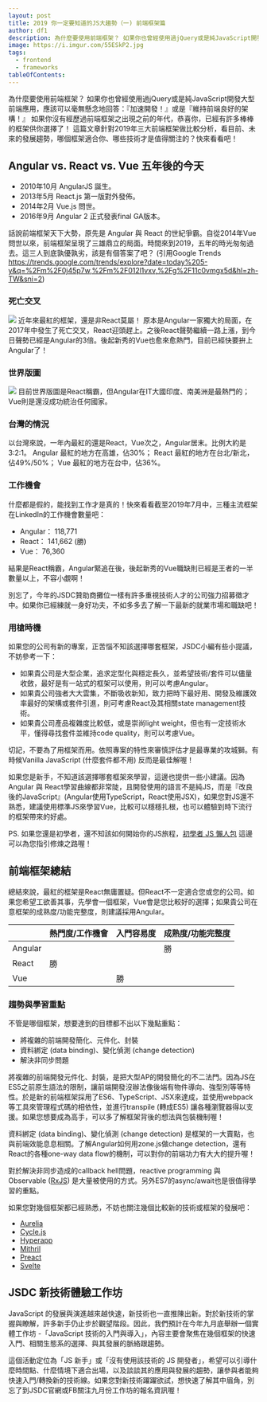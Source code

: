 ```yaml
---
layout: post
title: 2019 你一定要知道的JS大趨勢（一) 前端框架篇
author: df1
description: 為什麼要使用前端框架？ 如果你也曾經使用過jQuery或是純JavaScript開發大型前端應用，應該可以毫無懸念地回答：『加速開發！』或是『維持前端良好的架構！』 如果你沒有經歷過前端框架之出現之前的年代，恭喜你，已經有許多棒棒的框架供你選擇了！ 這篇文章針對2019年三大前端框架做比較分析，看目前、未來的發展趨勢，哪個框架適合你、哪些技術才是值得關注的？快來看看吧！
image: https://i.imgur.com/55ESkP2.jpg
tags:
  - frontend
  - frameworks
tableOfContents:
---
```


為什麼要使用前端框架？ 如果你也曾經使用過jQuery或是純JavaScript開發大型前端應用，應該可以毫無懸念地回答：『加速開發！』或是『維持前端良好的架構！』
如果你沒有經歷過前端框架之出現之前的年代，恭喜你，已經有許多棒棒的框架供你選擇了！
這篇文章針對2019年三大前端框架做比較分析，看目前、未來的發展趨勢，哪個框架適合你、哪些技術才是值得關注的？快來看看吧！

## Angular vs. React vs. Vue 五年後的今天
- 2010年10月 AngularJS 誕生。
- 2013年5月 React.js 第一版對外發佈。
- 2014年2月 Vue.js 問世。
- 2016年9月 Angular 2 正式發表final GA版本。

話說前端框架天下大勢，原先是 Angular 與 React 的世紀爭霸。自從2014年Vue問世以來，前端框架呈現了三雄鼎立的局面。時間來到2019，五年的時光匆匆過去。這三人到底孰優孰劣，該是有個答案了吧？
(引用Google Trends https://trends.google.com/trends/explore?date=today%205-y&q=%2Fm%2F0j45p7w,%2Fm%2F012l1vxv,%2Fg%2F11c0vmgx5d&hl=zh-TW&sni=2)

### 死亡交叉
![](https://i.imgur.com/55ESkP2.jpg)
近年來最紅的框架，還是非React莫屬！ 原本是Angular一家獨大的局面，在2017年中發生了死亡交叉，React迎頭趕上。之後React聲勢繼續一路上漲，到今日聲勢已經是Angular的3倍。後起新秀的Vue也愈來愈熱門，目前已經快要拚上Angular了！


### 世界版圖
![](https://imgur.com/6tpWS6A.jpg)
目前世界版圖是React稱霸，但Angular在IT大國印度、南美洲是最熱門的；Vue則是還沒成功統治任何國家。

### 台灣的情況
以台灣來說，一年內最紅的還是React，Vue次之，Angular居末。比例大約是3:2:1。
Angular 最紅的地方在高雄，佔30%；
React 最紅的地方在台北/新北，佔49%/50%；
Vue 最紅的地方在台中，佔36%。


### 工作機會
什麼都是假的，能找到工作才是真的！快來看看截至2019年7月中，三種主流框架在LinkedIn的工作機會數量吧：
- Angular： 118,771
- React： 141,662 (勝)
- Vue： 76,360

結果是React稱霸，Angular緊追在後，後起新秀的Vue職缺則已經是王者的一半數量以上，不容小覷啊！

別忘了，今年的JSDC贊助商攤位一樣有許多重視技術人才的公司強力招募徵才中。如果你已經練就一身好功夫，不如多多去了解一下最新的就業市場和職缺吧！

### 用槍時機
如果您的公司有新的專案，正苦惱不知該選擇哪套框架，JSDC小編有些小提議，不妨參考一下：
- 如果貴公司是大型企業，追求定型化與穩定長久，並希望技術/套件可以儘量收斂，最好是有一站式的框架可以使用，則可以考慮Angular。
- 如果貴公司強者大大雲集，不斷吸收新知，致力把時下最好用、開發及維護效率最好的架構或套件引進，則可考慮React及其相關state management技術。
- 如果貴公司產品複雜度比較低，或是崇尚light weight，但也有一定技術水平，懂得尋找套件並維持code quality，則可以考慮Vue。

切記，不要為了用框架而用。依照專案的特性來審慎評估才是最專業的攻城獅。有時候Vanilla JavaScript (什麼套件都不用) 反而是最佳解喔！

如果您是新手，不知道該選擇哪套框架來學習，這邊也提供一些小建議。因為Angular 與 React學習曲線都非常陡，且開發使用的語言不是純JS，而是『改良後的JavaScript』(Angular使用TypeScript，React使用JSX)，如果您對JS還不熟悉，建議使用標準JS來學習Vue，比較可以穩穩扎根，也可以體驗到時下流行的框架帶來的好處。

 PS. 如果您還是初學者，還不知該如何開始你的JS旅程，[初學者 JS 懶人包](http://blog.jsdc.tw/2016/08/21/jsdc2016-beginner-pack) 這邊可以為您指引修煉之路喔！

## 前端框架總結
總結來說，最紅的框架是React無庸置疑。但React不一定適合您或您的公司。如果您希望工欲善其事，先學會一個框架，Vue會是您比較好的選擇；如果貴公司在意框架的成熟度/功能完整度，則建議採用Angular。

|         | 熱門度/工作機會 | 入門容易度 | 成熟度/功能完整度 |
|---------|-----------------|------------|-------------------|
| Angular |                 |            |         勝        |
| React   |        勝       |            |                   |
| Vue     |                 |     勝     |                   |

### 趨勢與學習重點
不管是哪個框架，想要達到的目標都不出以下幾點重點：
- 將複雜的前端開發簡化、元件化、封裝
- 資料綁定 (data binding)、變化偵測 (change detection)
- 解決非同步問題

將複雜的前端開發元件化、封裝，是把大型AP的開發簡化的不二法門。因為JS在ES5之前原生語法的限制，讓前端開發沒辦法像後端有物件導向、強型別等等特性。於是新的前端框架採用了ES6、TypeScript、JSX來達成，並使用webpack等工具來管理程式碼的相依性，並進行transpile (轉成ES5) 讓各種瀏覽器得以支援。如果您想要成為高手，可以多了解框架背後的想法與包裝機制喔！

資料綁定 (data binding)、變化偵測 (change detection) 是框架的一大賣點，也與前端效能息息相關。了解Angular如何用zone.js做change detection，還有React的各種one-way data flow的機制，可以對你的前端功力有大大的提升喔！

對於解決非同步造成的callback hell問題，reactive programming 與 Observable ([RxJS](https://rxjs-dev.firebaseapp.com/)) 是大量被使用的方式。另外ES7的async/await也是很值得學習的重點。


如果您對幾個框架都已經熟悉，不妨也關注幾個比較新的技術或框架的發展吧：
- [Aurelia](https://aurelia.io/)
- [Cycle.js](https://cycle.js.org/)
- [Hyperapp](https://github.com/jorgebucaran/hyperapp)
- [Mithril](https://mithril.js.org/)
- [Preact](https://preactjs.com/)
- [Svelte](https://svelte.dev/)



## JSDC 新技術體驗工作坊
JavaScript 的發展與演進越來越快速，新技術也一直推陳出新。對於新技術的掌握與瞭解，許多新手仍止步於觀望階段。因此，我們預計在今年九月底舉辦一個實體工作坊 -「JavaScript 技術的入門與導入」，內容主要會聚焦在幾個框架的快速入門、相關生態系的選擇、與其發展的脈絡跟趨勢。

這個活動定位為「JS 新手」或「沒有使用該技術的 JS 開發者」，希望可以引導什麼時間點、什麼情境下適合出場，以及談談其的應用與發展的趨勢，讓參與者能夠快速入門/轉換新的技術線。如果您對新技術躍躍欲試，想快速了解其中眉角，別忘了到JSDC官網或FB關注九月份工作坊的報名資訊喔！
